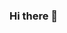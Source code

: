### Hi there 👋

<!--
**SALhik/SALhik** is a ✨ _special_ ✨ repository because its `README.md` (this file) appears on your GitHub profile.

Here are some ideas to get you started:

- 🌱 I’m currently learning how to fix vulnerabilities in the school's computer.
- 🤔 I’m looking for help on how to be a white hat hacker.
- 📫 How to reach me: by email or teams.
- ⚡ Fun fact: 🤫love hacking^-^🤫
-->
